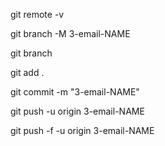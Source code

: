 git remote -v

git branch -M 3-email-NAME

git branch

git add .

git commit -m "3-email-NAME"


git push -u origin 3-email-NAME

git push -f -u origin 3-email-NAME
